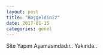 ```yaml
---
layout: post
title: "Hoşgeldiniz"
date: 2017-01-15
categories: genel
---
```

Site Yapım Aşamasındadır.. 
Yakında..
